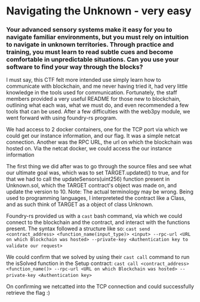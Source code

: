 # Navigating the Unknown - very easy
### Your advanced sensory systems make it easy for you to navigate familiar environments, but you must rely on intuition to navigate in unknown territories. Through practice and training, you must learn to read subtle cues and become comfortable in unpredictable situations. Can you use your software to find your way through the blocks?

I must say, this CTF felt more intended use simply learn how to communicate with blockchain, and me never having tried it, had very little knowledge in the tools used for communication. Fortunately, the staff members provided a very useful README for those new to blockchain, outlining what each was, what we must do, and even recommended a few tools that can be used. After a few difficulties with the web3py module, we went forward with using foundry-rs program.

We had access to 2 docker containers, one for the TCP port via which we could get our instance information, and our flag. It was a simple netcat connection. Another was the RPC URL, the url on which the blockchain was hosted on. Via the netcat docker, we could access the our instance information
<image>

The first thing we did after was to go through the source files and see what our ultimate goal was, which was to set TARGET.updated() to true, and for that we had to call the updateSensors(uint256) function present in Unknown.sol, which the TARGET contract's object was made on, and update the version to 10.
Note: The actual terminology may be wrong. Being used to programming languages, I interpreteted the contract like a Class, and as such think of TARGET as a object of class Unknown.

Foundry-rs provided us with a `cast` bash command, via which we could connect to the blockchain and the contract, and interact with the functions present.
The syntax followed a structure like so:
`cast send <contract_address> <function_name(input_type)> <input> --rpc-url <URL on which Blockchain was hosted> --private-key <Authentication key to validate our request>`
<image>

We could confirm that we solved by using their `cast call` command to run the isSolved function in the Setup contract:
`cast call <contract_address> <function_name()> --rpc-url <URL on which Blockchain was hosted> --private-key <Authentication key>`
<image>

On confirming we netcatted into the TCP connection and could successfully retrieve the flag :)
<image>
